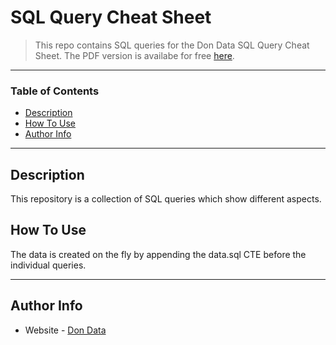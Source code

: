 # SQL Query Cheat Sheet

> This repo contains SQL queries for the Don Data SQL Query Cheat Sheet. The PDF version is availabe for free [here](https://www.dondata.ai/sqlcheatsheet).

---

### Table of Contents

- [Description](#description)
- [How To Use](#how-to-use)
- [Author Info](#author-info)

---

## Description

This repository is a collection of SQL queries which show different aspects.

## How To Use

The data is created on the fly by appending the data.sql CTE before the individual queries.

---

## Author Info

- Website - [Don Data](https://dondata.ai)

